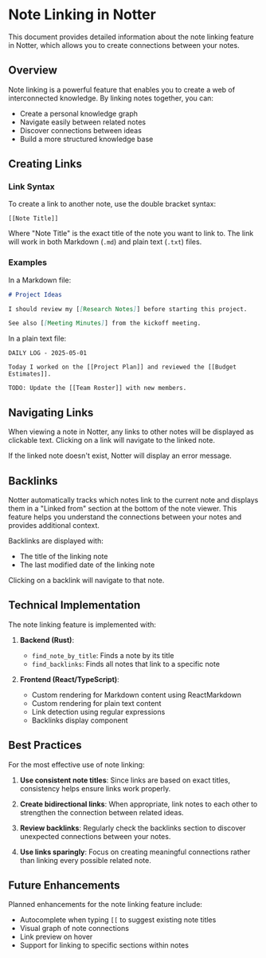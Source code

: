 # Note Linking in Notter

This document provides detailed information about the note linking feature in Notter, which allows you to create connections between your notes.

## Overview

Note linking is a powerful feature that enables you to create a web of interconnected knowledge. By linking notes together, you can:

- Create a personal knowledge graph
- Navigate easily between related notes
- Discover connections between ideas
- Build a more structured knowledge base

## Creating Links

### Link Syntax

To create a link to another note, use the double bracket syntax:

```
[[Note Title]]
```

Where "Note Title" is the exact title of the note you want to link to. The link will work in both Markdown (`.md`) and plain text (`.txt`) files.

### Examples

In a Markdown file:

```markdown
# Project Ideas

I should review my [[Research Notes]] before starting this project.

See also [[Meeting Minutes]] from the kickoff meeting.
```

In a plain text file:

```
DAILY LOG - 2025-05-01

Today I worked on the [[Project Plan]] and reviewed the [[Budget Estimates]].

TODO: Update the [[Team Roster]] with new members.
```

## Navigating Links

When viewing a note in Notter, any links to other notes will be displayed as clickable text. Clicking on a link will navigate to the linked note.

If the linked note doesn't exist, Notter will display an error message.

## Backlinks

Notter automatically tracks which notes link to the current note and displays them in a "Linked from" section at the bottom of the note viewer. This feature helps you understand the connections between your notes and provides additional context.

Backlinks are displayed with:
- The title of the linking note
- The last modified date of the linking note

Clicking on a backlink will navigate to that note.

## Technical Implementation

The note linking feature is implemented with:

1. **Backend (Rust)**:
   - `find_note_by_title`: Finds a note by its title
   - `find_backlinks`: Finds all notes that link to a specific note

2. **Frontend (React/TypeScript)**:
   - Custom rendering for Markdown content using ReactMarkdown
   - Custom rendering for plain text content
   - Link detection using regular expressions
   - Backlinks display component

## Best Practices

For the most effective use of note linking:

1. **Use consistent note titles**: Since links are based on exact titles, consistency helps ensure links work properly.

2. **Create bidirectional links**: When appropriate, link notes to each other to strengthen the connection between related ideas.

3. **Review backlinks**: Regularly check the backlinks section to discover unexpected connections between your notes.

4. **Use links sparingly**: Focus on creating meaningful connections rather than linking every possible related note.

## Future Enhancements

Planned enhancements for the note linking feature include:

- Autocomplete when typing `[[` to suggest existing note titles
- Visual graph of note connections
- Link preview on hover
- Support for linking to specific sections within notes

